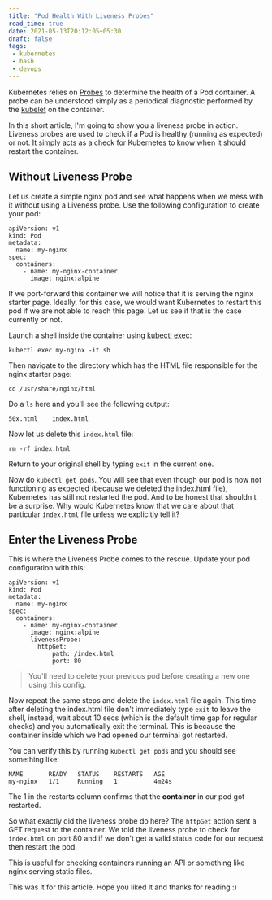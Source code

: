 ```yaml
---
title: "Pod Health With Liveness Probes"
read_time: true
date: 2021-05-13T20:12:05+05:30
draft: false
tags:
 - kubernetes
 - bash
 - devops
---
```


Kubernetes relies on [Probes](https://kubernetes.io/docs/tasks/configure-pod-container/configure-liveness-readiness-startup-probes/) to determine the health of a Pod container. A probe can be understood simply as a periodical diagnostic performed by the [kubelet](https://dev.to/rinkiyakedad/introduction-to-kubernetes-55o7) on the container.

In this short article, I'm going to show you a liveness probe in action. Liveness probes are used to check if a Pod is healthy (running as expected) or not. It simply acts as a check for Kubernetes to know when it should restart the container.

## Without Liveness Probe

Let us create a simple nginx pod and see what happens when we mess with it without using a Liveness probe. Use the following configuration to create your pod:

```
apiVersion: v1
kind: Pod
metadata:
  name: my-nginx
spec:
  containers:
    - name: my-nginx-container
      image: nginx:alpine
```

If we port-forward this container we will notice that it is serving the nginx starter page. Ideally, for this case, we would want Kubernetes to restart this pod if we are not able to reach this page. Let us see if that is the case currently or not.
 
Launch a shell inside the container using [kubectl exec](http://rinkiyakedad.github.io/kubectl-exec-is-so-cool):

```
kubectl exec my-nginx -it sh
```

Then navigate to the directory which has the HTML file responsible for the nginx starter page:

```
cd /usr/share/nginx/html
```

Do a `ls` here and you'll see the following output:

```
50x.html    index.html
```

Now let us delete this `index.html` file:

```
rm -rf index.html
```

Return to your original shell by typing `exit` in the current one.

Now do `kubectl get pods`. You will see that even though our pod is now not functioning as expected (because we deleted the index.html file), Kubernetes has still not restarted the pod. And to be honest that shouldn't be a surprise. Why would Kubernetes know that we care about that particular `index.html` file unless we explicitly tell it?

## Enter the Liveness Probe

This is where the Liveness Probe comes to the rescue. Update your pod configuration with this:

```
apiVersion: v1
kind: Pod
metadata:
  name: my-nginx
spec:
  containers:
    - name: my-nginx-container
      image: nginx:alpine
      livenessProbe:
        httpGet:
            path: /index.html
            port: 80
```

> You'll need to delete your previous pod before creating a new one using this config. 

Now repeat the same steps and delete the `index.html` file again. This time after deleting the index.html file don't immediately type `exit` to leave the shell, instead, wait about 10 secs (which is the default time gap for regular checks) and you automatically exit the terminal. This is because the container inside which we had opened our terminal got restarted.

You can verify this by running `kubectl get pods` and you should see something like:

```
NAME       READY   STATUS    RESTARTS   AGE
my-nginx   1/1     Running   1          4m24s
```

The 1 in the restarts column confirms that the **container** in our pod got restarted.

So what exactly did the liveness probe do here? 
The `httpGet` action sent a GET request to the container. We told the liveness probe to check for `index.html` on port 80 and if we don't get a valid status code for our request then restart the pod. 

This is useful for checking containers running an API or something like nginx serving static files.

This was it for this article. Hope you liked it and thanks for reading :)
